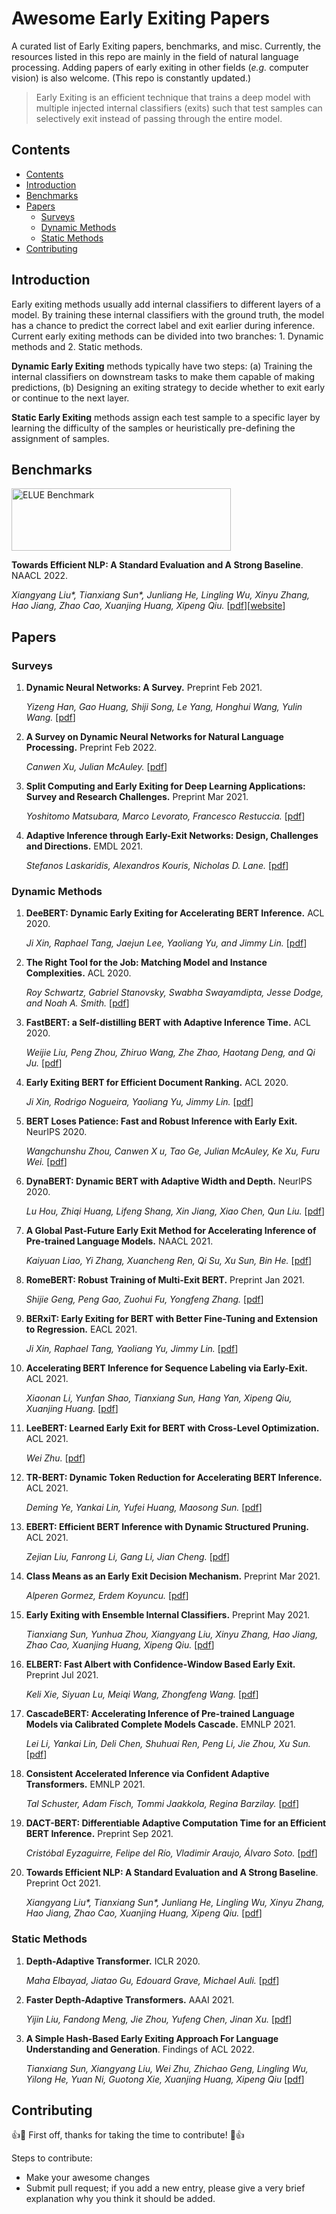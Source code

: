 # Awesome Early Exiting Papers
A curated list of Early Exiting papers, benchmarks, and misc. Currently, the resources listed in this repo are mainly in the field of natural language processing. Adding papers of early exiting in other fields (*e.g.* computer vision) is also welcome. (This repo is constantly updated.)
> Early Exiting is an efficient technique that trains a deep model with multiple injected internal classifiers (exits) such that test samples can selectively exit instead of passing through the entire model.

## Contents

- [Contents](#contents)
- [Introduction](#introduction)
- [Benchmarks](#benchmarks)
- [Papers](#papers)
    - [Surveys](#surveys)
    - [Dynamic Methods](#dynamic-methods)
    - [Static Methods](#static-methods)
- [Contributing](#contributing)

## Introduction

Early exiting methods usually add internal classifiers to different layers of a model. By training these internal classifiers with the ground truth, the model has a chance to predict the correct label and exit earlier during inference. Current early exiting methods can be divided into two branches: 1. Dynamic methods and 2. Static methods.

**Dynamic Early Exiting** methods typically have two steps: (a) Training the internal classifiers on downstream tasks to make them capable of making predictions, (b) Designing an exiting strategy to decide whether to exit early or continue to the next layer.

**Static Early Exiting** methods assign each test sample to a specific layer by learning the difficulty of the samples or heuristically pre-defining the assignment of samples.

## Benchmarks

<img width="351" height="100" src="https://txsun1997.github.io/pictures/elue.png" alt="ELUE Benchmark"/>

**Towards Efficient NLP: A Standard Evaluation and A Strong Baseline**. NAACL 2022.

*Xiangyang Liu\*, Tianxiang Sun\*, Junliang He, Lingling Wu, Xinyu Zhang, Hao Jiang, Zhao Cao, Xuanjing Huang, Xipeng Qiu.* \[[pdf](https://txsun1997.github.io/papers/elue_paper.pdf)\][[website](http://eluebenchmark.fastnlp.top/)]

## Papers

### Surveys

1. **Dynamic Neural Networks: A Survey.** Preprint Feb 2021.

   *Yizeng Han, Gao Huang, Shiji Song, Le Yang, Honghui Wang, Yulin Wang.* [[pdf](https://arxiv.org/pdf/2102.04906.pdf)]
   
2. **A Survey on Dynamic Neural Networks for Natural Language Processing.** Preprint Feb 2022.

   *Canwen Xu, Julian McAuley.* [[pdf](https://arxiv.org/pdf/2202.07101.pdf)]

3. **Split Computing and Early Exiting for Deep Learning Applications: Survey and Research Challenges.** Preprint Mar 2021.

   *Yoshitomo Matsubara, Marco Levorato, Francesco Restuccia.* [[pdf](https://arxiv.org/pdf/2103.04505.pdf)]

4. **Adaptive Inference through Early-Exit Networks: Design, Challenges and Directions.** EMDL 2021.

   *Stefanos Laskaridis, Alexandros Kouris, Nicholas D. Lane.* [[pdf](https://arxiv.org/pdf/2106.05022.pdf)]

### Dynamic Methods

1. **DeeBERT: Dynamic Early Exiting for Accelerating BERT Inference.** ACL 2020.

   *Ji Xin, Raphael Tang, Jaejun Lee, Yaoliang Yu, and Jimmy Lin.* [[pdf](https://aclanthology.org/2020.acl-main.204.pdf)]

2. **The Right Tool for the Job: Matching Model and Instance Complexities.** ACL 2020.

   *Roy Schwartz, Gabriel Stanovsky, Swabha Swayamdipta, Jesse Dodge, and Noah A. Smith.* [[pdf](https://aclanthology.org/2020.acl-main.593.pdf)]

3. **FastBERT: a Self-distilling BERT with Adaptive Inference Time.** ACL 2020.

   *Weijie Liu, Peng Zhou, Zhiruo Wang, Zhe Zhao, Haotang Deng, and Qi Ju.* [[pdf](https://aclanthology.org/2020.acl-main.537.pdf)]

4. **Early Exiting BERT for Efficient Document Ranking.** ACL 2020.

   *Ji Xin, Rodrigo Nogueira, Yaoliang Yu, Jimmy Lin.* [[pdf](https://aclanthology.org/2020.sustainlp-1.11.pdf)]

5. **BERT Loses Patience: Fast and Robust Inference with Early Exit.** NeurIPS 2020.

   *Wangchunshu Zhou, Canwen X	u, Tao Ge, Julian McAuley, Ke Xu, Furu Wei.* [[pdf](https://proceedings.neurips.cc//paper/2020/file/d4dd111a4fd973394238aca5c05bebe3-Paper.pdf)]

6. **DynaBERT: Dynamic BERT with Adaptive Width and Depth.** NeurlPS 2020.

   *Lu Hou, Zhiqi Huang, Lifeng Shang, Xin Jiang, Xiao Chen, Qun Liu.* [[pdf](https://arxiv.org/pdf/2004.04037.pdf)]

7. **A Global Past-Future Early Exit Method for Accelerating Inference of Pre-trained Language Models.** NAACL 2021.

   *Kaiyuan Liao, Yi Zhang, Xuancheng Ren, Qi Su, Xu Sun, Bin He.* [[pdf](https://aclanthology.org/2021.naacl-main.162.pdf)]

8. **RomeBERT: Robust Training of Multi-Exit BERT.** Preprint Jan 2021.

   *Shijie Geng, Peng Gao, Zuohui Fu, Yongfeng Zhang.* [[pdf](https://arxiv.org/pdf/2101.09755.pdf)]

9. **BERxiT: Early Exiting for BERT with Better Fine-Tuning and Extension to Regression.** EACL 2021.

   *Ji Xin, Raphael Tang, Yaoliang Yu, Jimmy Lin.* [[pdf](https://aclanthology.org/2021.eacl-main.8.pdf)]

10. **Accelerating BERT Inference for Sequence Labeling via Early-Exit.** ACL 2021.

    *Xiaonan Li, Yunfan Shao, Tianxiang Sun, Hang Yan, Xipeng Qiu, Xuanjing Huang.* [[pdf](https://aclanthology.org/2021.acl-long.16.pdf)]

11. **LeeBERT: Learned Early Exit for BERT with Cross-Level Optimization.** ACL 2021.

    *Wei Zhu.* [[pdf](https://aclanthology.org/2021.acl-long.231.pdf)]

12. **TR-BERT: Dynamic Token Reduction for Accelerating BERT Inference.** ACL 2021.

    *Deming Ye, Yankai Lin, Yufei Huang, Maosong Sun.* [[pdf](https://aclanthology.org/2021.naacl-main.463.pdf)]

13. **EBERT: Efficient BERT Inference with Dynamic Structured Pruning.** ACL 2021.

    *Zejian Liu, Fanrong Li, Gang Li, Jian Cheng.* [[pdf](https://aclanthology.org/2021.findings-acl.425.pdf)]

14. **Class Means as an Early Exit Decision Mechanism.** Preprint Mar 2021.

    *Alperen Gormez, Erdem Koyuncu.* [[pdf](https://arxiv.org/pdf/2103.01148.pdf)]

15. **Early Exiting with Ensemble Internal Classifiers.** Preprint May 2021.

    *Tianxiang Sun, Yunhua Zhou, Xiangyang Liu, Xinyu Zhang, Hao Jiang, Zhao Cao, Xuanjing Huang, Xipeng Qiu.* [[pdf](https://arxiv.org/pdf/2105.13792.pdf)]

16. **ELBERT: Fast Albert with Confidence-Window Based Early Exit.** Preprint Jul 2021.

    *Keli Xie, Siyuan Lu, Meiqi Wang, Zhongfeng Wang.* [[pdf](https://arxiv.org/pdf/2107.00175.pdf)]

17. **CascadeBERT: Accelerating Inference of Pre-trained Language Models via Calibrated Complete Models Cascade.** EMNLP 2021.

    *Lei Li, Yankai Lin, Deli Chen, Shuhuai Ren, Peng Li, Jie Zhou, Xu Sun.* [[pdf](https://arxiv.org/pdf/2012.14682.pdf)]

18. **Consistent Accelerated Inference via Confident Adaptive Transformers.** EMNLP 2021.

    *Tal Schuster, Adam Fisch, Tommi Jaakkola, Regina Barzilay.* [[pdf](https://arxiv.org/pdf/2104.08803.pdf)]

19. **DACT-BERT: Differentiable Adaptive Computation Time for an Efficient BERT Inference.** Preprint Sep 2021.

    *Cristóbal Eyzaguirre, Felipe del Río, Vladimir Araujo, Álvaro Soto.* [[pdf](https://arxiv.org/pdf/2109.11745.pdf)]
20. **Towards Efficient NLP: A Standard Evaluation and A Strong Baseline**. Preprint Oct 2021.

    *Xiangyang Liu\*, Tianxiang Sun\*, Junliang He, Lingling Wu, Xinyu Zhang, Hao Jiang, Zhao Cao, Xuanjing Huang, Xipeng Qiu.* \[[pdf](https://arxiv.org/pdf/2110.07038.pdf)\]

### Static Methods

1. **Depth-Adaptive Transformer.** ICLR 2020.

   *Maha Elbayad, Jiatao Gu, Edouard Grave, Michael Auli.* [[pdf](https://openreview.net/pdf?id=SJg7KhVKPH)]

2. **Faster Depth-Adaptive Transformers.** AAAI 2021.

   *Yijin Liu, Fandong Meng, Jie Zhou, Yufeng Chen, Jinan Xu.* [[pdf](https://arxiv.org/pdf/2004.13542.pdf)]
   
3. **A Simple Hash-Based Early Exiting Approach For Language Understanding and Generation**. Findings of ACL 2022.

    *Tianxiang Sun, Xiangyang Liu, Wei Zhu, Zhichao Geng, Lingling Wu, Yilong He, Yuan Ni, Guotong Xie, Xuanjing Huang, Xipeng Qiu* \[[pdf](https://arxiv.org/pdf/2203.01670.pdf)\]

## Contributing

:+1::tada: First off, thanks for taking the time to contribute! :tada::+1:

Steps to contribute:

- Make your awesome changes
- Submit pull request; if you add a new entry, please give a very brief explanation why you think it should be added.
